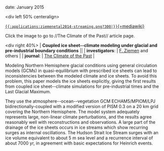 date: January 2015

\<div left 50% centeralign\>


[`{{:applications:ziemenetal2014-streaming.png?300|}}`{=mediawiki}](http://www.clim-past.net/10/1817/2014/cp-10-1817-2014.html)


Click the image to go to //The Climate of the Past// article page.


\<div right 40%\> \| **Coupled ice sheet--climate modeling under
glacial and pre-industrial boundary conditions** \|\| \|
**investigators**: \| [F.
Ziemen](http://glaciers.gi.alaska.edu/people/ziemen) and
others \| \| **journal**: \| [The Climate of the
Past](http://www.clim-past.net/) \|

Modeling Northern Hemisphere glacial conditions using general
circulation models (GCMs) in quasi-equilibrium with prescribed ice
sheets can lead to inconsistencies between the modeled climate and ice
sheets. To avoid this problem, this paper models the ice sheets
explicitly, giving the first results from coupled ice sheet--climate
simulations for pre-industrial times and the Last Glacial Maximum.

They use the atmosphere--ocean--vegetation GCM ECHAM5/MPIOM/LPJ
bidirectionally-coupled with a modified version of PISM 0.3 on a 20 km
grid covering the Northern Hemisphere. The model system adequately
represents large, non-linear climate perturbations, and the results
agree reasonably well with reconstructions and observations. A large
part of the drainage of the ice sheets occurs in ice streams which show
recurring surges as internal oscillations. The Hudson Strait Ice Stream
surges with an ice volume equivalent to about 5 m sea level and a
recurrence interval of about 7000 yr, in agreement with basic
expectations for Heinrich events.



